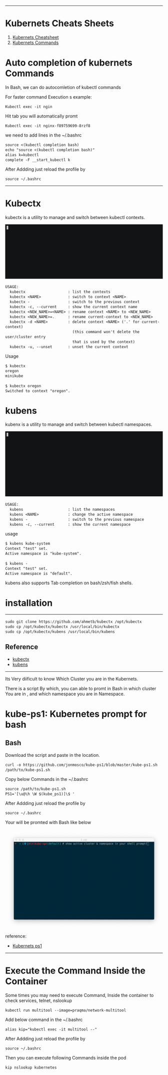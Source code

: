
---
# Kubernets Cheats Sheets
1. [Kubernets Cheatsheet](https://kubernetes.io/docs/reference/kubectl/cheatsheet/)
2. [Kubernets Commands ](https://kubernetes.io/docs/reference/generated/kubectl/kubectl-commands)


# Auto completion of kubernets Commands 
In Bash, we can do autocomletion of kubectl commands 

For faster command Execution
s
example:

	Kubectl exec -it ngin
Hit tab you will automatically promt 

	Kubectl exec -it nginx-f89759699-8rzf8


we need to add lines in the ~/.bashrc

```
source <(kubectl completion bash)
echo "source <(kubectl completion bash)"
alias k=kubectl
complete -F __start_kubectl k
```
After Addding just reload the profile by
```
source ~/.bashrc
```
---
# Kubectx

kubectx is a utility to manage and switch between kubectl contexts.

![kubectx demo GIF](img/kubectx-demo.gif)

```
USAGE:
  kubectx                   : list the contexts
  kubectx <NAME>            : switch to context <NAME>
  kubectx -                 : switch to the previous context
  kubectx -c, --current     : show the current context name
  kubectx <NEW_NAME>=<NAME> : rename context <NAME> to <NEW_NAME>
  kubectx <NEW_NAME>=.      : rename current-context to <NEW_NAME>
  kubectx -d <NAME>         : delete context <NAME> ('.' for current-context)
                              (this command won't delete the user/cluster entry
                              that is used by the context)
  kubectx -u, --unset       : unset the current context
```

Usage

```
$ kubectx
oregon
minikube

$ kubectx oregon
Switched to context "oregon".

```



# kubens

kubenx is a utility to manage and switch between kubectl namespaces.

![kubens demo GIF](img/kubens-demo.gif)

```
USAGE:
  kubens                    : list the namespaces
  kubens <NAME>             : change the active namespace
  kubens -                  : switch to the previous namespace
  kubens -c, --current      : show the current namespace
```


usage
```
$ kubens kube-system
Context "test" set.
Active namespace is "kube-system".

$ kubens -
Context "test" set.
Active namespace is "default".
```
kubens also supports Tab completion on bash/zsh/fish shells.

# installation
---
```
sudo git clone https://github.com/ahmetb/kubectx /opt/kubectx
sudo cp /opt/kubectx/kubectx /usr/local/bin/kubectx
sudo cp /opt/kubectx/kubens /usr/local/bin/kubens
```

## Reference

- [kubectx](https://github.com/ahmetb/kubectx)
- [kubens](https://github.com/ahmetb/kubectx)

---

Its Very diificult to know Which Cluster you are in the Kubernets. 

There  is a script By which, you can able to promt in Bash in which cluster You are in , and which namespace you are in Namespace.



# kube-ps1: Kubernetes prompt for bash


## Bash

Download the script and paste in the location.

```
curl -o https://github.com/jonmosco/kube-ps1/blob/master/kube-ps1.sh /path/to/kube-ps1.sh
```
Copy below Commands in the ~/.bashrc
```
source /path/to/kube-ps1.sh
PS1='[\u@\h \W $(kube_ps1)]\$ '
```

After Addding just reload the profile by

```
source ~/.bashrc
```

Your will be promted with Bash like below

![kubens demo GIF](img/kubeps1.gif)

reference: 
-  [Kubernets ps1 ](https://github.com/jonmosco/kube-ps1)

---
# Execute the Command Inside the Container

Some times you may need to execute Command, Inside the container to check services, telnet, nslookup 

```
kubectl run multitool --image=praqma/network-multitool
```

Add below command in the ~/.bashrc
```
alias kip="kubectl exec -it multitool --"
```
After Addding just reload the profile by
```
source ~/.bashrc
```
Then you can execute following Commands inside the pod

```
kip nslookup kubernetes
``` 

